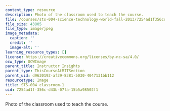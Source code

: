 ```yaml
---
content_type: resource
description: Photo of the classroom used to teach the course.
file: /courses/sts-004-science-technology-world-fall-2013/7254ad1f356cd43b07fa15b5a98502f1_STS-004_classroom-1.jpg
file_size: 43805
file_type: image/jpeg
image_metadata:
  caption: ''
  credit: ''
  image-alt: ''
learning_resource_types: []
license: https://creativecommons.org/licenses/by-nc-sa/4.0/
ocw_type: OCWImage
parent_title: Instructor Insights
parent_type: ThisCourseAtMITSection
parent_uid: d9630192-af39-8381-5030-4047131bb112
resourcetype: Image
title: STS-004_classroom-1
uid: 7254ad1f-356c-d43b-07fa-15b5a98502f1
---
```

Photo of the classroom used to teach the course.
